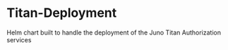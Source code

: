 # Titan-Deployment
Helm chart built to handle the deployment of the Juno Titan Authorization services
